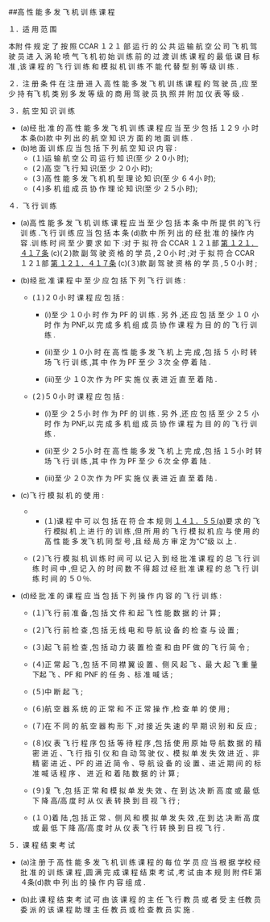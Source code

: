 ##高 性 能 多 发 飞 机 训 练 课 程

１．适 用 范 围

本附 件 规 定 了 按 照 CCAR １２１ 部 运 行 的 公 共 运 输 航 空 公 司 飞 机 驾 驶 员 进 入 涡 轮 喷 气 飞 机 初 始 训 练 前 的 过 渡 训 练 课 程 的 最 低 课 目 标 准 ,该 课 程 的 飞 行 训 练 和 模 拟 机 训 练 不 能 代 替 型 别 等 级 训 练 .

２．注 册 条 件 在 注 册 进 入 高 性 能 多 发 飞 机 训 练 课 程 的 驾 驶 员 ,应 至 少 持 有飞 机 类 别 多 发 等 级 的 商 用 驾 驶 员 执 照 并 附 加 仪 表 等 级 .

３．航 空 知 识 训 练

- (a)经 批 准 的 高 性 能 多 发 飞 机 训 练 课 程 应 当 至 少 包 括 １２９ 小 时 本 条(b)款 中 列 出 的 航 空 知 识 方 面 的 地 面 训 练 .
- (b)地 面 训 练 应 当 包 括 下 列 航 空 知 识 内 容 : 
  + (１)运 输 航 空 公 司 运 行 知 识(至 少 ２０小 时); 
  + (２)高 空 飞 行 知 识(至 少 ２０小 时); 
  + (３)高 性 能 多 发 飞 机 机 型 理 论 知 识(至 少 ６４小 时); 
  + (４)多 机 组 成 员 协 作 理 论 知 识(至 少 ２５小 时);

４．飞 行 训 练

- (a)高 性 能 多 发 飞 机 训 练 课 程 应 当 至 少 包 括 本 条 中 所 提 供 的飞 行 训 练 .飞 行 训 练 应 当 包 括 本 条 (d)款 中 所 列 出 的 经 批 准 的 操作 内 容 .训 练 时 间 至 少 要 求 如 下 :对 于 拟 符 合 CCAR １２１部 [第 １２１．４１７条](CCAR.121.417.MD) (c)(２)款 副 驾 驶 资 格 的 学 员 ,２０小 时 ;对 于 拟 符 合 CCAR １２１部 [第 １２１．４１７条](CCAR.121.417.MD) (c)(３)款 副 驾 驶 资 格 的 学 员 ,５０小 时 ;

- (b)经 批 准 课 程 中 至 少 应 包 括 下 列 飞 行 训 练 : 

  + (１)２０小 时 课 程 应 包 括 :

    * (i)至 少 １０小 时 作 为 PF 的 训 练 . 另 外 ,还 应 包 括 至 少 １０ 小 时 作 为 PNF,以 完 成 多 机 组 成 员 协 作 课 程 为 目 的 的 飞 行 训 练 .

    * (ii)至 少 １０小 时 在 高 性 能 多 发 飞 机 上 完 成 ,包 括 ５ 小 时 转 场 飞 行 训 练 ,其 中 作 为 PF 至 少 ３次 全 停 着 陆 .

    * (iii)至 少 １０次 作 为 PF 实 施 仪 表 进 近 直 至 着 陆 . 

  + (２)５０小 时 课 程 应 包 括 :

    * (i)至 少 ２５小 时 作 为 PF 的 训 练 . 另 外 ,还 应 包 括 至 少 ２５ 小 时 作 为 PNF,以 完 成 多 机 组 成 员 协 作 课 程 为 目 的 的 飞 行 训 练 .

    * (ii)至 少 ２５小 时 在 高 性 能 多 发 飞 机 上 完 成 ,包 括 １５小 时 转 场 飞 行 训 练 ,其 中 作 为 PF 至 少 ６次 全 停 着 陆 .

    * (iii)至 少 ２０次 作 为 PF 实 施 仪 表 进 近 直 至 着 陆 . 

- (c)飞 行 模 拟 机 的 使 用 :

  +   + (１)课 程 中 可 以 包 括 在 符 合 本 规 则 [１４１．５５(a)](CCAR.141.55.MD)要 求 的 飞 行 模拟 机 上 进 行 的 训 练 ,但 所 用 的 飞 行 模 拟 机 应 与 使 用 的 高 性 能 多 发飞 机 同 型 号 ,且 经 局 方 审 定 为“C”级 以 上 .

  + (２)飞 行 模 拟 机 训 练 时 间 可 以 记 入 到 经 批 准 课 程 的 总 飞 行 训 练 时 间 中 ,但 记 入 的 时 间 数 不 得 超 过 经 批 准 课 程 的 总 飞 行 训 练 时 间 的 ５０％.

- (d)经 批 准 的 课 程 应 当 包 括 下 列 操 作 内 容 的 飞 行 训 练 : 

  + (１)飞 行 前 准 备 ,包 括 文 件 和 起 飞 性 能 数 据 的 计 算 ; 

  + (２)飞 行 前 检 查 ,包 括 无 线 电 和 导 航 设 备 的 检 查 与 设 置 ; 

  + (３)起 飞 前 检 查 ,包 括 动 力 装 置 检 查 和 由 PF 做 的 飞 行 简 令 ; 

  + (４)正 常 起 飞 ,包 括 不 同 襟 翼 设 置 、侧 风 起 飞 、最 大 起 飞 重 量 下起 飞 、PF 和 PNF 的 任 务 、标 准 喊 话 ;

  + (５)中 断 起 飞 ; 

  + (６)航 空 器 系 统 的 正 常 和 不 正 常 操 作 ,检 查 单 的 使 用 ; 

  + (７)在 不 同 的 航 空 器 构 形 下 ,对 接 近 失 速 的 早 期 识 别 和 反 应 ; 

  + (８)仪 表 飞 行 程 序 包 括 等 待 程 序 ,包 括 使 用 原 始 导 航 数 据 的 精密 进 近 、飞 行 指 引 仪 和 自 动 驾 驶 仪 、模 拟 单 发 失 效 进 近 、非 精 密 进 近 、PF 的 进 近 简 令 、导 航 设 备 的 设 置 、进 近 期 间 的 标 准 喊 话 程 序 、 进 近 和 着 陆 数 据 的 计 算 ;

  + (９)复 飞 ,包 括 正 常 和 模 拟 单 发 失 效 、在 到 达 决 断 高 度 或 最 低 下 降 高/高 度 时 从 仪 表 转 换 到 目 视 飞 行 ;

  + (１０)着 陆 ,包 括 正 常 、侧 风 和 模 拟 单 发 失 效 ,在 到 达 决 断 高 度 或 最 低 下 降 高/高 度 时 从 仪 表 飞 行 转 换 到 目 视 飞 行 .

５．课 程 结 束 考 试

- (a)注 册 于 高 性 能 多 发 飞 机 训 练 课 程 的 每 位 学 员 应 当 根 据 学校 经 批 准 的 训 练 课 程 ,圆 满 完 成 课 程 结 束 考 试 ,考 试 由 本 规 则 附 件E 第 ４条(d)款 中 列 出 的 操 作 内 容 组 成 . 

- (b)此 课 程 结 束 考 试 可 由 该 课 程 的 主 任 飞 行 教 员 或 者 受 主 任教 员 委 派 的 该 课 程 助 理 主 任 教 员 或 检 查 教 员 实 施 .